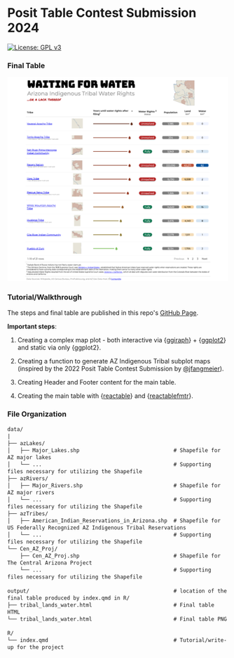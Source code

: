 # Posit Table Contest Submission 2024

[![License: GPL v3](https://img.shields.io/badge/License-GPLv3-blue.svg)](https://www.gnu.org/licenses/gpl-3.0)

### Final Table

![](output/tribal_lands_water.png)

### Tutorial/Walkthrough

The steps and final table are published in this repo's [GitHub Page](https://gchism94.github.io/posit-table-2024/). 

**Important steps**:

1. Creating a complex map plot - both interactive via {[ggiraph](https://davidgohel.github.io/ggiraph/)} + {[ggplot2](https://ggplot2.tidyverse.org/)} and static via only {ggplot2}.

2. Creating a function to generate AZ Indigenous Tribal subplot maps (inspired by the 2022 Posit Table Contest Submission by [@jfangmeier](https://github.com/jfangmeier/table-contest-2022/tree/main)).

3. Creating Header and Footer content for the main table.

4. Creating the main table with {[reactable](https://glin.github.io/reactable/index.html)} and {[reactablefmtr](https://kcuilla.github.io/reactablefmtr/index.html)}. 

### File Organization

    data/
    |
    ├── azLakes/
    │   ├── Major_Lakes.shp                              # Shapefile for AZ major lakes
    │   └── ...                                          # Supporting files necessary for utilizing the Shapefile
    ├── azRivers/
    │   ├── Major_Rivers.shp                             # Shapefile for AZ major rivers
    │   └── ...                                          # Supporting files necessary for utilizing the Shapefile
    ├── azTribes/
    │   ├── American_Indian_Reservations_in_Arizona.shp  # Shapefile for US Federally Recognized AZ Indigenous Tribal Reservations
    │   └── ...                                          # Supporting files necessary for utilizing the Shapefile
    └── Cen_AZ_Proj/
        ├── Cen_AZ_Proj.shp                              # Shapefile for The Central Arizona Project
        └── ...                                          # Supporting files necessary for utilizing the Shapefile
    
    output/                                              # location of the final table produced by index.qmd in R/
    ├── tribal_lands_water.html                          # Final table HTML
    └── tribal_lands_water.html                          # Final table PNG
    
    R/                  
    └── index.qmd                                        # Tutorial/write-up for the project